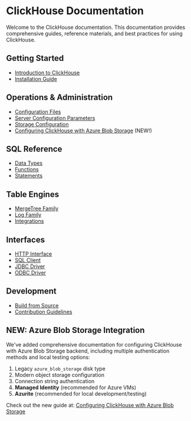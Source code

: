 

# ClickHouse Documentation

Welcome to the ClickHouse documentation. This documentation provides comprehensive guides, reference materials, and best practices for using ClickHouse.

## Getting Started

- [Introduction to ClickHouse](/operations/introduction)
- [Installation Guide](/operations/installation)

## Operations & Administration

- [Configuration Files](/operations/configuration-files)
- [Server Configuration Parameters](/operations/server-configuration-parameters)
- [Storage Configuration](/operations/storing-data)
- [Configuring ClickHouse with Azure Blob Storage](/operations/configuring-clickhouse-with-azure-blob-storage) (NEW!)

## SQL Reference

- [Data Types](/sql-reference/data-types)
- [Functions](/sql-reference/functions)
- [Statements](/sql-reference/statements)

## Table Engines

- [MergeTree Family](/engines/table-engines/mergetree-family)
- [Log Family](/engines/table-engines/log-family)
- [Integrations](/engines/table-engines/integrations)

## Interfaces

- [HTTP Interface](/interfaces/http)
- [SQL Client](/interfaces/cli)
- [JDBC Driver](/interfaces/jdbc)
- [ODBC Driver](/interfaces/odbc)

## Development

- [Build from Source](/development/build)
- [Contribution Guidelines](/development/contrib)

## NEW: Azure Blob Storage Integration

We've added comprehensive documentation for configuring ClickHouse with Azure Blob Storage backend, including multiple authentication methods and local testing options:

1. Legacy `azure_blob_storage` disk type
2. Modern object storage configuration
3. Connection string authentication
4. **Managed Identity** (recommended for Azure VMs)
5. **Azurite** (recommended for local development/testing)

Check out the new guide at:
[Configuring ClickHouse with Azure Blob Storage](/operations/configuring-clickhouse-with-azure-blob-storage)


